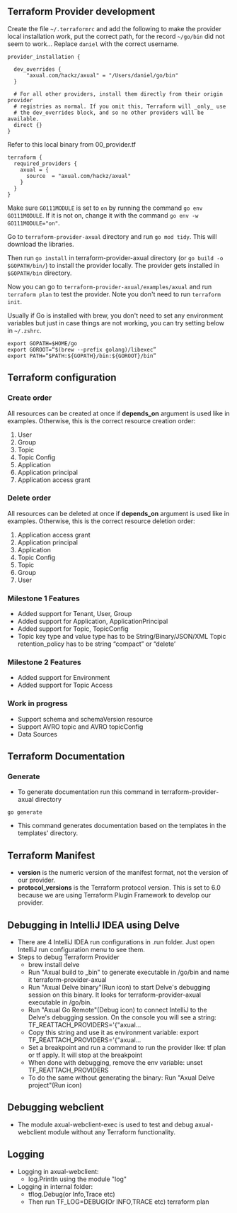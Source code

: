 ## Terraform Provider development

Create the file `~/.terraformrc` and add the following to make the provider local installation work, put the correct path, for the record `~/go/bin` did not seem to work... Replace `daniel` with the correct username.
```shell
provider_installation {

  dev_overrides {
      "axual.com/hackz/axual" = "/Users/daniel/go/bin"
  }

  # For all other providers, install them directly from their origin provider
  # registries as normal. If you omit this, Terraform will _only_ use
  # the dev_overrides block, and so no other providers will be available.
  direct {}
}
```

Refer to this local binary from 00_provider.tf
```shell
terraform {
  required_providers {
    axual = {
      source  = "axual.com/hackz/axual"
    }
  }
}
```

Make sure `GO111MODULE` is set to `on` by running the command `go env GO111MODULE`. If it is not on, change it with the command `go env -w GO111MODULE="on"`.

Go to `terraform-provider-axual` directory and run `go mod tidy`. This will download the libraries.

Then run `go install` in terraform-provider-axual directory (or `go build -o $GOPATH/bin/`) to install the provider locally. The provider gets installed in `$GOPATH/bin` directory.

Now you can go to `terraform-provider-axual/examples/axual` and run `terraform plan` to test the provider. Note you don't need to run `terraform init`.

Usually if Go is installed with brew, you don't need to set any environment variables but just in case things are not working, you can try setting below in `~/.zshrc`.

```shell
export GOPATH=$HOME/go
export GOROOT=“$(brew --prefix golang)/libexec”
export PATH=“$PATH:${GOPATH}/bin:${GOROOT}/bin”
```

## Terraform configuration
### Create order
All resources can be created at once if **depends_on** argument is used like in examples.
Otherwise, this is the correct resource creation order:
1. User
2. Group
3. Topic
4. Topic Config
5. Application
6. Application principal
7. Application access grant
### Delete order
All resources can be deleted at once if **depends_on** argument is used like in examples.
Otherwise, this is the correct resource deletion order:
1. Application access grant
2. Application principal
3. Application
4. Topic Config
5. Topic
6. Group
7. User
### Milestone 1 Features
- Added support for Tenant, User, Group
- Added support for Application, ApplicationPrincipal
- Added support for Topic, TopicConfig
- Topic key type and value type has to be String/Binary/JSON/XML
  Topic retention_policy has to be string “compact” or “delete’

### Milestone 2 Features
- Added support for Environment
- Added support for Topic Access

### Work in progress
- Support schema and schemaVersion resource
- Support AVRO topic and AVRO topicConfig
- Data Sources

## Terraform Documentation

### Generate

- To generate documentation run this command in terraform-provider-axual directory
```shell
go generate
```
- This command generates documentation based on the templates in the templates' directory.

## Terraform Manifest

- **version** is the numeric version of the manifest format, not the version of our provider.
- **protocol_versions** is the Terraform protocol version. This is set to 6.0 because we are using Terraform Plugin Framework to develop our provider.

## Debugging in IntelliJ IDEA using Delve
- There are 4 IntelliJ IDEA run configurations in .run folder. Just open IntelliJ run configuration menu to see them.
- Steps to debug Terraform Provider
  - brew install delve
  - Run "Axual build to _bin" to generate executable in /go/bin and name it terraform-provider-axual
  - Run "Axual Delve binary"(Run icon) to start Delve's debugging session on this binary. It looks for terraform-provider-axual executable in /go/bin.
  - Run "Axual Go Remote"(Debug icon) to connect IntelliJ to the Delve's debugging session. On the console you will see a string: TF_REATTACH_PROVIDERS='{"axual...
  - Copy this string and use it as environment variable: export TF_REATTACH_PROVIDERS='{"axual...
  - Set a breakpoint and run a command to run the provider like: tf plan or tf apply. It will stop at the breakpoint
  - When done with debugging, remove the env variable: unset TF_REATTACH_PROVIDERS
  - To do the same without generating the binary: Run "Axual Delve project"(Run icon)


## Debugging webclient
- The module axual-webclient-exec is used to test and debug axual-webclient module without any Terraform functionality.

## Logging
- Logging in axual-webclient:
  - log.Println using the module "log"
- Logging in internal folder:
  - tflog.Debug(or Info,Trace etc)
  - Then run TF_LOG=DEBUG(Or INFO,TRACE etc) terraform plan

